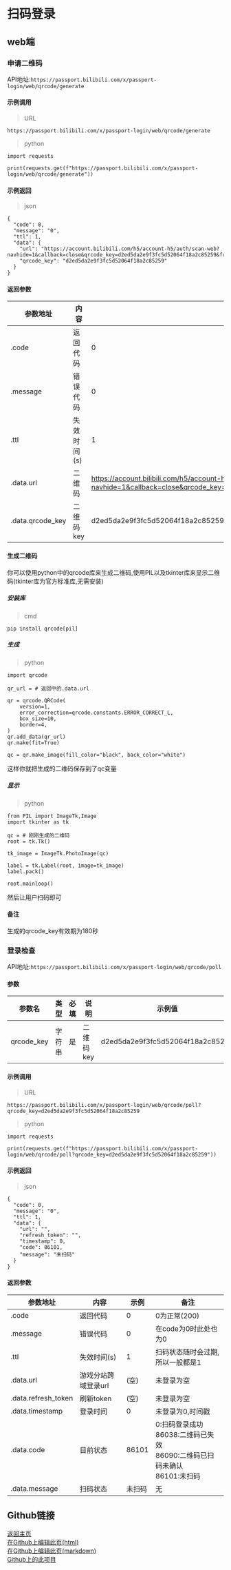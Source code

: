# 扫码登录
## web端
### 申请二维码
API地址:`https://passport.bilibili.com/x/passport-login/web/qrcode/generate`  

#### 示例调用  
>URL


```
https://passport.bilibili.com/x/passport-login/web/qrcode/generate
```  
>python


```
import requests

print(requests.get(f"https://passport.bilibili.com/x/passport-login/web/qrcode/generate"))
```

#### 示例返回  
>json


```
{
  "code": 0,
  "message": "0",
  "ttl": 1,
  "data": {
    "url": "https://account.bilibili.com/h5/account-h5/auth/scan-web?navhide=1&callback=close&qrcode_key=d2ed5da2e9f3fc5d52064f18a2c85259&from=",
    "qrcode_key": "d2ed5da2e9f3fc5d52064f18a2c85259"
  }
}
```

#### 返回参数
| 参数地址  |  内容 |  示例 |  备注 |  
| ------------ | ---------------- | ------------ | ------------ |   
| .code  | 返回代码  | 0  |  0为正常(200) |  
|  .message | 错误代码  | 0  | 在code为0时此处也为0  |  
|  .ttl |  失效时间(s) | 1  | 二维码随时会过期,所以一般都是1  |  
| .data.url  | 二维码  | https://account.bilibili.com/h5/account-h5/auth/scan-web?navhide=1&callback=close&qrcode_key=d2ed5da2e9f3fc5d52064f18a2c85259&from= |  URL |  
| .data.qrcode_key  | 二维码key  | d2ed5da2e9f3fc5d52064f18a2c85259 |  和url中的qrcode_key参数一模一样 |  

#### 生成二维码
你可以使用python中的qrcode库来生成二维码,使用PIL以及tkinter库来显示二维码(tkinter库为官方标准库,无需安装)
##### 安装库
> cmd
```
pip install qrcode[pil]
```
##### 生成
> python
```
import qrcode

qr_url = # 返回中的.data.url

qr = qrcode.QRCode(
    version=1,
    error_correction=qrcode.constants.ERROR_CORRECT_L,
    box_size=10,
    border=4,
)
qr.add_data(qr_url)
qr.make(fit=True)

qc = qr.make_image(fill_color="black", back_color="white")
```
这样你就把生成的二维码保存到了qc变量
##### 显示
> python
```
from PIL import ImageTk,Image
import tkinter as tk

qc = # 刚刚生成的二维码
root = tk.Tk()

tk_image = ImageTk.PhotoImage(qc)

label = tk.Label(root, image=tk_image)
label.pack()

root.mainloop()
```
然后让用户扫码即可
#### 备注
生成的qrcode_key有效期为180秒

### 登录检查
API地址:`https://passport.bilibili.com/x/passport-login/web/qrcode/poll`
#### 参数  
| 参数名 | 类型   | 必填 | 说明               | 示例值           |
|--------|--------|------|--------------------|------------------|
| qrcode_key    | 字符串 | 是   | 二维码key     | d2ed5da2e9f3fc5d52064f18a2c85259 |

#### 示例调用  
>URL


```
https://passport.bilibili.com/x/passport-login/web/qrcode/poll?qrcode_key=d2ed5da2e9f3fc5d52064f18a2c85259
```  
>python


```
import requests

print(requests.get(f"https://passport.bilibili.com/x/passport-login/web/qrcode/poll?qrcode_key=d2ed5da2e9f3fc5d52064f18a2c85259"))
```

#### 示例返回  
>json


```
{
  "code": 0,
  "message": "0",
  "ttl": 1,
  "data": {
    "url": "",
    "refresh_token": "",
    "timestamp": 0,
    "code": 86101,
    "message": "未扫码"
  }
}
```

#### 返回参数
| 参数地址  |  内容 |  示例 |  备注 |  
| ------------ | ---------------- | ------------ | ------------ |   
| .code  | 返回代码  | 0  |  0为正常(200) |  
|  .message | 错误代码  | 0  | 在code为0时此处也为0  |  
|  .ttl |  失效时间(s) | 1  | 扫码状态随时会过期,所以一般都是1  |  
| .data.url  | 游戏分站跨域登录url  | (空) |  未登录为空 |  
| .data.refresh_token  | 刷新token  | (空) |  未登录为空 |  
| .data.timestamp | 登录时间 | 0 | 未登录为0,时间戳 |
| .data.code | 目前状态 | 86101 | 0:扫码登录成功<br>86038:二维码已失效<br>86090:二维码已扫码未确认<br>86101:未扫码<br>
| .data.message | 扫码状态 | 未扫码 | 无 |

## Github链接
[返回主页](https://qiufengcute.github.io/unofficial-bilibili-apis-docs/)  
[在Github上编辑此页(html)](https://github.com/qiufengcute/unofficial-bilibili-apis-docs/edit/main/docs/html/login.html)  
[在Github上编辑此页(markdown)](https://github.com/qiufengcute/unofficial-bilibili-apis-docs/edit/main/docs/markdown/login.md)  
[Github上的此项目](https://github.com/qiufengcute/unofficial-bilibili-apis-docs/)

